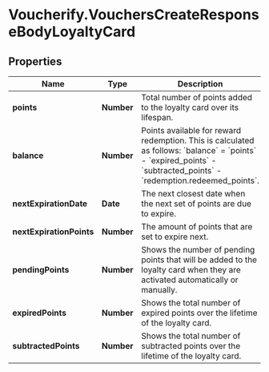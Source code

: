 # Voucherify.VouchersCreateResponseBodyLoyaltyCard

## Properties

Name | Type | Description | Notes
------------ | ------------- | ------------- | -------------
**points** | **Number** | Total number of points added to the loyalty card over its lifespan. | [optional] 
**balance** | **Number** | Points available for reward redemption. This is calculated as follows: &#x60;balance&#x60; &#x3D; &#x60;points&#x60; - &#x60;expired_points&#x60; - &#x60;subtracted_points&#x60; - &#x60;redemption.redeemed_points&#x60;. | [optional] 
**nextExpirationDate** | **Date** | The next closest date when the next set of points are due to expire. | [optional] 
**nextExpirationPoints** | **Number** | The amount of points that are set to expire next. | [optional] 
**pendingPoints** | **Number** | Shows the number of pending points that will be added to the loyalty card when they are activated automatically or manually. | [optional] 
**expiredPoints** | **Number** | Shows the total number of expired points over the lifetime of the loyalty card. | [optional] 
**subtractedPoints** | **Number** | Shows the total number of subtracted points over the lifetime of the loyalty card. | [optional] 


